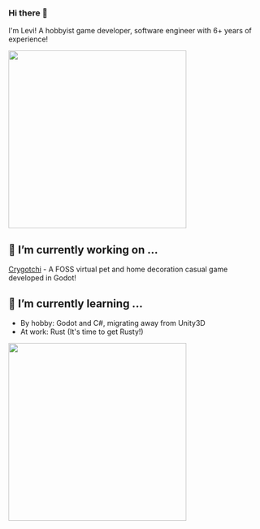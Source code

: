 ### Hi there 👋

I'm Levi! A hobbyist game developer, software engineer with 6+ years of experience!

<p>
  <a href="https://vaunt.dev">
    <img src="https://api.vaunt.dev/v1/github/entities/akatsukilevi/contributions?format=svg&private=true" width="350" />
  </a>
</p>


## 🔭 I’m currently working on ...

[Crygotchi](https://github.com/akatsukilevi/crygotchi) - A FOSS virtual pet and home decoration casual game developed in Godot!

## 🌱 I’m currently learning ...

- By hobby: Godot and C#, migrating away from Unity3D
- At work: Rust (It's time to get Rusty!)

<p>
  <img src="https://api.vaunt.dev/v1/github/entities/akatsukilevi/achievements?format=svg" width="350" />
</p>
